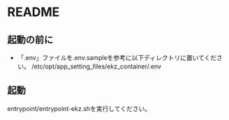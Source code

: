 # README

## 起動の前に
* 「.env」ファイルを.env.sampleを参考に以下ディレクトリに置いてください。
/etc/opt/app_setting_files/ekz_container/.env

## 起動
entrypoint/entrypoint-ekz.shを実行してください。